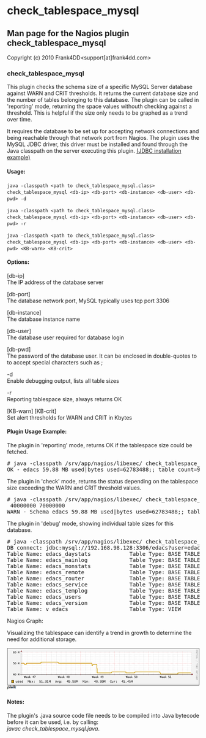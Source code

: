 # check_tablespace_mysql

## Man page for the Nagios plugin check_tablespace_mysql

Copyright (c) 2010 Frank4DD<support[at]frank4dd.com>

### check_tablespace_mysql

This plugin checks the schema size of a specific MySQL Server database against WARN and CRIT thresholds. It returns the current database size and the number of tables belonging to this database. The plugin can be called in 'reporting' mode, returning the space values withouth checking against a threshold. This is helpful if the size only needs to be graphed as a trend over time.

It requires the database to be set up for accepting network connections and being reachable through that network port from Nagios. The plugin uses the MySQL JDBC driver, this driver must be installed and found through the Java classpath on the server executing this plugin. [(JDBC installation example)](http://fm4dd.com/database/howto-install-MySQL-jdbc.htm)

#### Usage:

`java -classpath <path to check_tablespace_mysql.class> check_tablespace_mysql <db-ip> <db-port> <db-instance> <db-user> <db-pwd> -d`  

`java -classpath <path to check_tablespace_mysql.class> check_tablespace_mysql <db-ip> <db-port> <db-instance> <db-user> <db-pwd> -r`  

`java -classpath <path to check_tablespace_mysql.class> check_tablespace_mysql <db-ip> <db-port> <db-instance> <db-user> <db-pwd> <KB-warn> <KB-crit>`

#### Options:

[db-ip]  
      The IP address of the database server

[db-port]  
      The database network port, MySQL typically uses tcp port 3306

[db-instance]  
      The database instance name

[db-user]  
      The database user required for database login

[db-pwd]  
      The password of the database user. It can be enclosed in double-quotes to to accept special characters such as ;

-d  
      Enable debugging output, lists all table sizes

-r  
      Reporting tablespace size, always returns OK

[KB-warn] [KB-crit]  
      Set alert thresholds for WARN and CRIT in Kbytes

#### Plugin Usage Example:

The plugin in 'reporting' mode, returns OK if the tablespace size could be fetched.

<pre># java -classpath /srv/app/nagios/libexec/ check_tablespace_mysql 192.168.98.128 3306 edacs "edacsread" "dbpass" -r
OK - edacs 59.88 MB used|bytes_used=62783488;; table_count=9</pre>

The plugin in 'check' mode, returns the status depending on the tablespace size exceeding the WARN and CRIT threshold values.

<pre># java -classpath /srv/app/nagios/libexec/ check_tablespace_mysql 192.168.98.128 3306 edacs "edacsread" "dbpass"
 40000000 70000000
WARN - Schema edacs 59.88 MB used|bytes_used=62783488;; table_count=9</pre>

The plugin in 'debug' mode, showing individual table sizes for this database.

<pre># java -classpath /srv/app/nagios/libexec/ check_tablespace_mysql 192.168.98.128 3306 edacs "edacsread" "dbpass" -d
DB connect: jdbc:mysql://192.168.98.128:3306/edacs?user=edacsread&password=dbpass
Table Name: edacs_daystats            Table Type: BASE TABLE      Space used: 80.00 KB
Table Name: edacs_mainlog             Table Type: BASE TABLE      Space used: 26.70 MB
Table Name: edacs_monstats            Table Type: BASE TABLE      Space used: 16.00 KB
Table Name: edacs_remote              Table Type: BASE TABLE      Space used: 352.00 KB
Table Name: edacs_router              Table Type: BASE TABLE      Space used: 16.00 KB
Table Name: edacs_service             Table Type: BASE TABLE      Space used: 16.00 KB
Table Name: edacs_templog             Table Type: BASE TABLE      Space used: 32.64 MB
Table Name: edacs_users               Table Type: BASE TABLE      Space used: 48.00 KB
Table Name: edacs_version             Table Type: BASE TABLE      Space used: 16.00 KB
Table Name: v_edacs                   Table Type: VIEW            Space used: 0.00 Bytes</pre>

Nagios Graph:

Visualizing the tablespace can identify a trend in growth to determine the need for additional storage.

![](images/check_tablespace_mysql-example1.png)

#### Notes:

The plugin's .java source code file needs to be compiled into Java bytecode before it can be used, i.e. by calling:  
_javac check_tablespace_mysql.java_.
